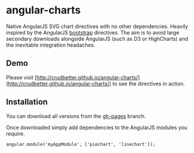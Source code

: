 angular-charts
================

Native AngularJS SVG chart directives with no other dependencies. Heavily inspired by the AngularJS [bootstrap](https://github.com/angular-ui/bootstrap) directives. The aim is to avoid large secondary downloads alongside AngularJS (such as D3 or HighCharts) and the inevitable integration headaches.

## Demo

Please visit [http://crudbetter.github.io/angular-charts/](http://crudbetter.github.io/angular-charts/) to see the directives in action.

## Installation

You can download all versions from the [gh-pages](http:/github.com/crudbetter/angular-charts/tree/gh-pages) branch.

Once downloaded simply add dependencies to the AngularJS modules you require.

	angular.module('myAppModule', ['piechart', 'linechart']);
